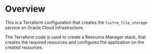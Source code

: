 # Overview 
This is a Terraform configuration that creates the `lustre_file_storage` service on Oracle Cloud Infrastructure. 

The Terraform code is used to create a Resource Manager stack, that creates the required resources and configures the application on the created resources.
